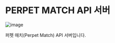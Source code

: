 # PERPET MATCH API 서버

![image](https://user-images.githubusercontent.com/47316511/90139001-bba08d80-ddb2-11ea-9bdd-cba7c160c31c.png)

퍼펫 매치(Perpet Match) API 서버입니다.
